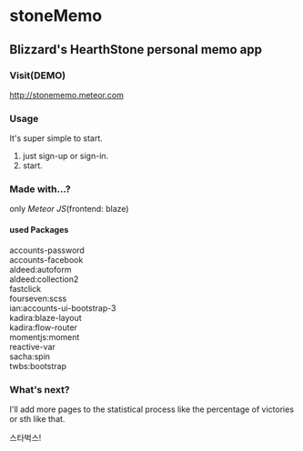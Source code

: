 # stoneMemo  

## Blizzard's HearthStone personal memo app  

### Visit(DEMO)  
http://stonememo.meteor.com

### Usage
It's super simple to start.   

1. just sign-up or sign-in.   
2. start.

### Made with...?  
only *Meteor JS*(frontend: blaze)  
#### used Packages  
accounts-password  
accounts-facebook  
aldeed:autoform  
aldeed:collection2  
fastclick  
fourseven:scss  
ian:accounts-ui-bootstrap-3  
kadira:blaze-layout  
kadira:flow-router  
momentjs:moment  
reactive-var  
sacha:spin  
twbs:bootstrap  

### What's next?  
I'll add more pages to the statistical process like the percentage of victories or sth like that.

스타벅스!